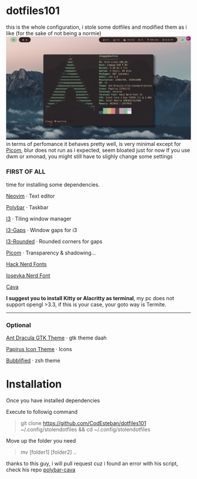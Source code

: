 # dotfiles101
this is the whole configuration, i stole some dotfiles and modified them as i like (for the sake of not being a normie)
![take a look](rice.png)
in terms of perfomance it behaves pretty well, is very minimal except for [Picom](https://wiki.archlinux.org/title/Picom), blur does not run as i expected, seem bloated just for now 
If you use dwm or xmonad, you might still have to slighly change some settings

### FIRST OF ALL
time for installing some dependencies.

[Neovim](https://wiki.archlinux.org/title/Neovim/)  · Text editor

[Polybar](https://wiki.archlinux.org/title/Polybar) · Taskbar

[I3](https://wiki.archlinux.org/title/I3) · Tiling window manager

[I3-Gaps](https://github.com/Airblader/i3) · Window gaps for i3

[I3-Rounded](https://aur.archlinux.org/packages/i3-gaps-rounded-git/) · Rounded corners for gaps

[Picom](https://wiki.archlinux.org/title/Picom) · Transparency & shadowing...

[Hack Nerd Fonts](https://aur.archlinux.org/packages/ttf-nerd-fonts-hack-complete-git/)

[Iosevka Nerd Font](https://aur.archlinux.org/packages/nerd-fonts-iosevka/)

[Cava](https://github.com/karlstav/cava)

**I suggest you to install Kitty or Alacritty as terminal**,
 my pc does not support opengl >3.3, if this is your case, your goto way is Termite.
 
----
### Optional
[Ant Dracula GTK Theme](https://aur.archlinux.org/packages/ant-dracula-gtk-theme/) · gtk theme daah

[Papirus Icon Theme](https://github.com/PapirusDevelopmentTeam/papirus-icon-theme) · Icons

[Bubblified](https://github.com/hohmannr/bubblified) · zsh theme


# Installation
Once you have installed dependencies

Execute to followig command
> git clone https://github.com/CodEsteban/dotfiles101 ~/.config/stolendotfiles && cd ~/.config/stolendotfiles 

Move up the folder you need
>mv [folder1] [folder2] ..

thanks to this guy, i will pull request cuz i found an error with his script, check his repo [polybar-cava](https://github.com/ray-pH/polybar-cava)
